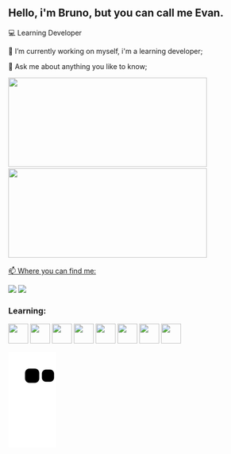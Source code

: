 ## Hello, i'm Bruno, but you can call me Evan.
💻 Learning Developer


🔭 I’m currently working on myself, i'm a learning developer;

💬 Ask me about anything you like to know;

<div>
<a href="https://github.com/Evan-Bru">
<img height="180em" src="https://github-readme-stats.vercel.app/api?username=Evan-Bru&show_icons=true&theme=default&include_all_commits=true&count_private=true" width="400"/>    
<img height="180em" src="https://github-readme-stats.vercel.app/api/top-langs/?username=Evan-Bru&layout=compact&langs_count=7&theme=default" width="400"/>
</div>





📫 Where you can find me:

<a href="https://www.instagram.com/evan_bru/" target="_blank"><img src="https://img.shields.io/badge/-Instagram-%23E4405F?style=for-the-badge&logo=instagram&logoColor=white" target="_blank"></a>
<a href="https://www.twitch.tv/evan_bru" target="_blank"><img src="https://img.shields.io/badge/Twitch-9146FF?style=for-the-badge&logo=twitch&logoColor=white" target="_blank"></a>








### Learning:

<img src="https://cdn.jsdelivr.net/gh/devicons/devicon/icons/html5/html5-original-wordmark.svg" width="40" height="40"/> <img src="https://cdn.jsdelivr.net/gh/devicons/devicon/icons/css3/css3-original-wordmark.svg" width="40" height="40"/> <img src="https://cdn.jsdelivr.net/gh/devicons/devicon/icons/react/react-original-wordmark.svg" width="40" height="40"/> <img src="https://cdn.jsdelivr.net/gh/devicons/devicon/icons/nodejs/nodejs-original.svg" width="40" height="40"/> <img src="https://cdn.jsdelivr.net/gh/devicons/devicon/icons/javascript/javascript-original.svg" width="40" height="40"/> <img src="https://cdn.jsdelivr.net/gh/devicons/devicon/icons/java/java-original-wordmark.svg" width="40" height="40"/> <img src="https://cdn.jsdelivr.net/gh/devicons/devicon/icons/github/github-original.svg" width="40" height="40"/> <img src="https://cdn.jsdelivr.net/gh/devicons/devicon/icons/mysql/mysql-original-wordmark.svg" width="40" height="40"/>



          
          







![Snake animation](https://github.com/Evan-Bru/Evan-Bru/blob/output/github-contribution-grid-snake.svg)

